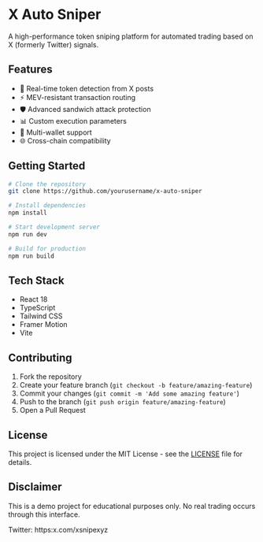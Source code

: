 # X Auto Sniper

A high-performance token sniping platform for automated trading based on X (formerly Twitter) signals.


## Features

- 🚀 Real-time token detection from X posts
- ⚡ MEV-resistant transaction routing
- 🛡️ Advanced sandwich attack protection
- 📊 Custom execution parameters
- 🔄 Multi-wallet support
- 🌐 Cross-chain compatibility

## Getting Started

```bash
# Clone the repository
git clone https://github.com/yourusername/x-auto-sniper

# Install dependencies
npm install

# Start development server
npm run dev

# Build for production
npm run build
```

## Tech Stack

- React 18
- TypeScript
- Tailwind CSS
- Framer Motion
- Vite

## Contributing

1. Fork the repository
2. Create your feature branch (`git checkout -b feature/amazing-feature`)
3. Commit your changes (`git commit -m 'Add some amazing feature'`)
4. Push to the branch (`git push origin feature/amazing-feature`)
5. Open a Pull Request

## License

This project is licensed under the MIT License - see the [LICENSE](LICENSE) file for details.

## Disclaimer

This is a demo project for educational purposes only. No real trading occurs through this interface.

Twitter: https:x.com/xsnipexyz
